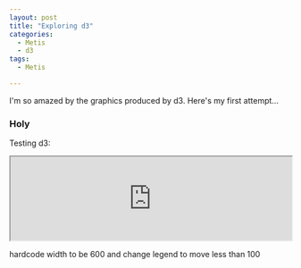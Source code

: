 ```yaml
---
layout: post
title: "Exploring d3"
categories:
  - Metis
  - d3
tags:
  - Metis

---
```

I'm so amazed by the graphics produced by d3. Here's my first attempt...

### Holy
Testing d3:

<iframe src="https://rawgit.com/liltong97/1d5fbba13346bfba0d57733941731bc0/raw/4fdaf280c666507d7ff0c4dc58caa5e66e523f8e/index.html"width=100% marginwidth="0" marginheight="0" scrolling="no"></iframe>

hardcode width to be 600 and change legend to move less than 100


